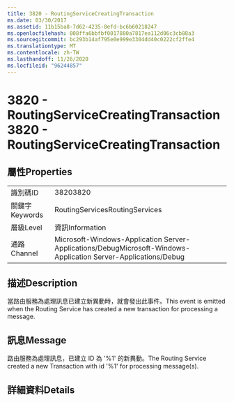```yaml
---
title: 3820 - RoutingServiceCreatingTransaction
ms.date: 03/30/2017
ms.assetid: 11b15ba8-7d62-4235-8efd-bc6b60218247
ms.openlocfilehash: 008ffa6bbfbf0017880a7817ea112d06c3cb88a3
ms.sourcegitcommit: bc293b14af795e0e999e3304dd40c0222cf2ffe4
ms.translationtype: MT
ms.contentlocale: zh-TW
ms.lasthandoff: 11/26/2020
ms.locfileid: "96244857"
---
```

# <a name="3820---routingservicecreatingtransaction"></a><span data-ttu-id="eb030-102">3820 - RoutingServiceCreatingTransaction</span><span class="sxs-lookup"><span data-stu-id="eb030-102">3820 - RoutingServiceCreatingTransaction</span></span>

## <a name="properties"></a><span data-ttu-id="eb030-103">屬性</span><span class="sxs-lookup"><span data-stu-id="eb030-103">Properties</span></span>  
  
|||  
|-|-|  
|<span data-ttu-id="eb030-104">識別碼</span><span class="sxs-lookup"><span data-stu-id="eb030-104">ID</span></span>|<span data-ttu-id="eb030-105">3820</span><span class="sxs-lookup"><span data-stu-id="eb030-105">3820</span></span>|  
|<span data-ttu-id="eb030-106">關鍵字</span><span class="sxs-lookup"><span data-stu-id="eb030-106">Keywords</span></span>|<span data-ttu-id="eb030-107">RoutingServices</span><span class="sxs-lookup"><span data-stu-id="eb030-107">RoutingServices</span></span>|  
|<span data-ttu-id="eb030-108">層級</span><span class="sxs-lookup"><span data-stu-id="eb030-108">Level</span></span>|<span data-ttu-id="eb030-109">資訊</span><span class="sxs-lookup"><span data-stu-id="eb030-109">Information</span></span>|  
|<span data-ttu-id="eb030-110">通路</span><span class="sxs-lookup"><span data-stu-id="eb030-110">Channel</span></span>|<span data-ttu-id="eb030-111">Microsoft-Windows-Application Server-Applications/Debug</span><span class="sxs-lookup"><span data-stu-id="eb030-111">Microsoft-Windows-Application Server-Applications/Debug</span></span>|  
  
## <a name="description"></a><span data-ttu-id="eb030-112">描述</span><span class="sxs-lookup"><span data-stu-id="eb030-112">Description</span></span>  

 <span data-ttu-id="eb030-113">當路由服務為處理訊息已建立新異動時，就會發出此事件。</span><span class="sxs-lookup"><span data-stu-id="eb030-113">This event is emitted when the Routing Service has created a new transaction for processing a message.</span></span>  
  
## <a name="message"></a><span data-ttu-id="eb030-114">訊息</span><span class="sxs-lookup"><span data-stu-id="eb030-114">Message</span></span>  

 <span data-ttu-id="eb030-115">路由服務為處理訊息，已建立 ID 為 '%1' 的新異動。</span><span class="sxs-lookup"><span data-stu-id="eb030-115">The Routing Service created a new Transaction with id '%1' for processing message(s).</span></span>  
  
## <a name="details"></a><span data-ttu-id="eb030-116">詳細資料</span><span class="sxs-lookup"><span data-stu-id="eb030-116">Details</span></span>
